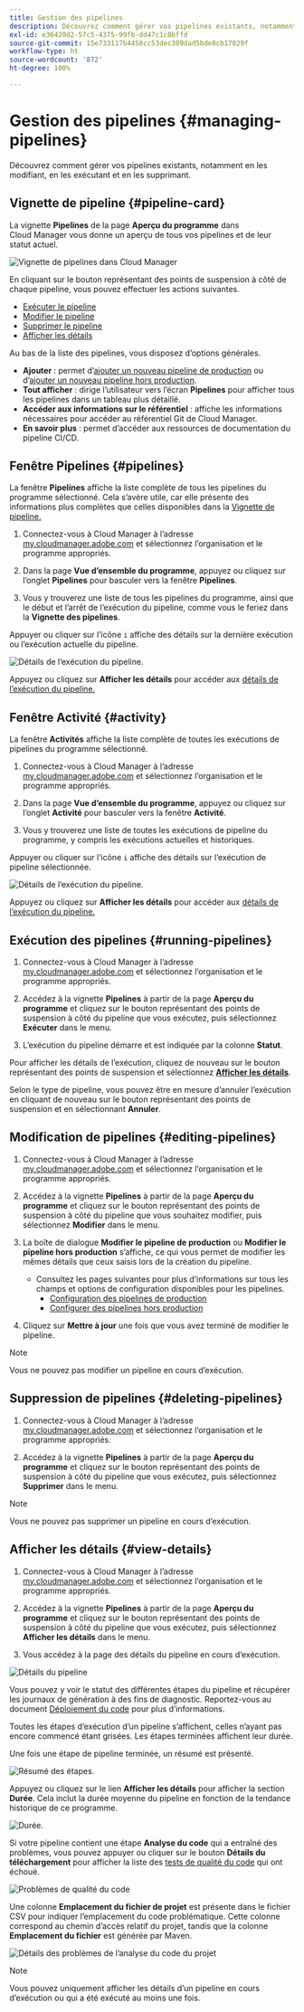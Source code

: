 ```yaml
---
title: Gestion des pipelines
description: Découvrez comment gérer vos pipelines existants, notamment en les modifiant, en les exécutant et en les supprimant.
exl-id: e36420d2-57c5-4375-99fb-dd47c1c8bffd
source-git-commit: 15e733117b4458cc53dec309dad5bde8cb17029f
workflow-type: ht
source-wordcount: '872'
ht-degree: 100%

---
```



# Gestion des pipelines {#managing-pipelines}

Découvrez comment gérer vos pipelines existants, notamment en les modifiant, en les exécutant et en les supprimant.

## Vignette de pipeline {#pipeline-card}

La vignette **Pipelines** de la page **Aperçu du programme** dans Cloud Manager vous donne un aperçu de tous vos pipelines et de leur statut actuel.

![Vignette de pipelines dans Cloud Manager](/help/assets/configure-pipelines/pipelines-card.png)

En cliquant sur le bouton représentant des points de suspension à côté de chaque pipeline, vous pouvez effectuer les actions suivantes.

* [Exécuter le pipeline](#running-pipelines)
* [Modifier le pipeline](#editing-pipelines)
* [Supprimer le pipeline](#deleting-pipelines)
* [Afficher les détails](#view-details)

Au bas de la liste des pipelines, vous disposez d’options générales.

* **Ajouter** : permet d’[ajouter un nouveau pipeline de production](/help/using/production-pipelines.md) ou d’[ajouter un nouveau pipeline hors production](/help/using/non-production-pipelines.md).
* **Tout afficher** : dirige l’utilisateur vers l’écran **Pipelines** pour afficher tous les pipelines dans un tableau plus détaillé.
* **Accéder aux informations sur le référentiel** : affiche les informations nécessaires pour accéder au référentiel Git de Cloud Manager.
* **En savoir plus** : permet d’accéder aux ressources de documentation du pipeline CI/CD.

## Fenêtre Pipelines {#pipelines}

La fenêtre **Pipelines** affiche la liste complète de tous les pipelines du programme sélectionné. Cela s’avère utile, car elle présente des informations plus complètes que celles disponibles dans la [Vignette de pipeline.](#pipeline-card)

1. Connectez-vous à Cloud Manager à l’adresse [my.cloudmanager.adobe.com](https://my.cloudmanager.adobe.com/) et sélectionnez l’organisation et le programme appropriés.

1. Dans la page **Vue d’ensemble du programme**, appuyez ou cliquez sur l’onglet **Pipelines** pour basculer vers la fenêtre **Pipelines**.

1. Vous y trouverez une liste de tous les pipelines du programme, ainsi que le début et l’arrêt de l’exécution du pipeline, comme vous le feriez dans la **Vignette des pipelines**.

Appuyer ou cliquer sur l’icône `i` affiche des détails sur la dernière exécution ou l’exécution actuelle du pipeline.

![Détails de l’exécution du pipeline.](/help/assets/configure-pipelines/pipeline-status.png)

Appuyez ou cliquez sur **Afficher les détails** pour accéder aux [détails de l’exécution du pipeline.](#view-details)

## Fenêtre Activité {#activity}

La fenêtre **Activités** affiche la liste complète de toutes les exécutions de pipelines du programme sélectionné.

1. Connectez-vous à Cloud Manager à l’adresse [my.cloudmanager.adobe.com](https://my.cloudmanager.adobe.com/) et sélectionnez l’organisation et le programme appropriés.

1. Dans la page **Vue d’ensemble du programme**, appuyez ou cliquez sur l’onglet **Activité** pour basculer vers la fenêtre **Activité**.

1. Vous y trouverez une liste de toutes les exécutions de pipeline du programme, y compris les exécutions actuelles et historiques.

Appuyer ou cliquer sur l’icône `i` affiche des détails sur l’exécution de pipeline sélectionnée.

![Détails de l’exécution du pipeline.](/help/assets/configure-pipelines/pipeline-activity.png)

Appuyez ou cliquez sur **Afficher les détails** pour accéder aux [détails de l’exécution du pipeline.](#view-details)

## Exécution des pipelines {#running-pipelines}

1. Connectez-vous à Cloud Manager à l’adresse [my.cloudmanager.adobe.com](https://my.cloudmanager.adobe.com/) et sélectionnez l’organisation et le programme appropriés.

1. Accédez à la vignette **Pipelines** à partir de la page **Aperçu du programme** et cliquez sur le bouton représentant des points de suspension à côté du pipeline que vous exécutez, puis sélectionnez **Exécuter** dans le menu.

1. L’exécution du pipeline démarre et est indiquée par la colonne **Statut**.

Pour afficher les détails de l’exécution, cliquez de nouveau sur le bouton représentant des points de suspension et sélectionnez **[Afficher les détails](#view-details)**.

Selon le type de pipeline, vous pouvez être en mesure d’annuler l’exécution en cliquant de nouveau sur le bouton représentant des points de suspension et en sélectionnant **Annuler**.

## Modification de pipelines {#editing-pipelines}

1. Connectez-vous à Cloud Manager à l’adresse [my.cloudmanager.adobe.com](https://my.cloudmanager.adobe.com/) et sélectionnez l’organisation et le programme appropriés.

1. Accédez à la vignette **Pipelines** à partir de la page **Aperçu du programme** et cliquez sur le bouton représentant des points de suspension à côté du pipeline que vous souhaitez modifier, puis sélectionnez **Modifier** dans le menu.

1. La boîte de dialogue **Modifier le pipeline de production** ou **Modifier le pipeline hors production** s’affiche, ce qui vous permet de modifier les mêmes détails que ceux saisis lors de la création du pipeline.

   * Consultez les pages suivantes pour plus d’informations sur tous les champs et options de configuration disponibles pour les pipelines.
      * [Configuration des pipelines de production](/help/using/production-pipelines.md)
      * [Configurer des pipelines hors production](/help/using/non-production-pipelines.md)

1. Cliquez sur **Mettre à jour** une fois que vous avez terminé de modifier le pipeline.

>[!NOTE]
>
>Vous ne pouvez pas modifier un pipeline en cours d’exécution.

## Suppression de pipelines {#deleting-pipelines}

1. Connectez-vous à Cloud Manager à l’adresse [my.cloudmanager.adobe.com](https://my.cloudmanager.adobe.com/) et sélectionnez l’organisation et le programme appropriés.

1. Accédez à la vignette **Pipelines** à partir de la page **Aperçu du programme** et cliquez sur le bouton représentant des points de suspension à côté du pipeline que vous exécutez, puis sélectionnez **Supprimer** dans le menu.

>[!NOTE]
>
>Vous ne pouvez pas supprimer un pipeline en cours d’exécution.

## Afficher les détails {#view-details}

1. Connectez-vous à Cloud Manager à l’adresse [my.cloudmanager.adobe.com](https://my.cloudmanager.adobe.com/) et sélectionnez l’organisation et le programme appropriés.

1. Accédez à la vignette **Pipelines** à partir de la page **Aperçu du programme** et cliquez sur le bouton représentant des points de suspension à côté du pipeline que vous exécutez, puis sélectionnez **Afficher les détails** dans le menu.

1. Vous accédez à la page des détails du pipeline en cours d’exécution.

![Détails du pipeline](/help/assets/configure-pipelines/pipeline-running-details.png)

Vous pouvez y voir le statut des différentes étapes du pipeline et récupérer les journaux de génération à des fins de diagnostic. Reportez-vous au document [Déploiement du code](/help/using/code-deployment.md) pour plus d’informations.

Toutes les étapes d’exécution d’un pipeline s’affichent, celles n’ayant pas encore commencé étant grisées. Les étapes terminées affichent leur durée.

Une fois une étape de pipeline terminée, un résumé est présenté.

![Résumé des étapes.](/help/assets/configure-pipelines/pipeline-step.png)

Appuyez ou cliquez sur le lien **Afficher les détails** pour afficher la section **Durée**. Cela inclut la durée moyenne du pipeline en fonction de la tendance historique de ce programme.

![Durée.](/help/assets/configure-pipelines/duration.png)

Si votre pipeline contient une étape **Analyse du code** qui a entraîné des problèmes, vous pouvez appuyer ou cliquer sur le bouton **Détails du téléchargement** pour afficher la liste des [tests de qualité du code](/help/using/code-quality-testing.md) qui ont échoué.

![Problèmes de qualité du code](assets/managing-pipelines-code-quality-issues.png)

Une colonne **Emplacement du fichier de projet** est présente dans le fichier CSV pour indiquer l’emplacement du code problématique. Cette colonne correspond au chemin d’accès relatif du projet, tandis que la colonne **Emplacement du fichier** est générée par Maven.

![Détails des problèmes de l’analyse du code du projet](assets/managing-pipelines-code-quality-details.png)


>[!NOTE]
>
>Vous pouvez uniquement afficher les détails d’un pipeline en cours d’exécution ou qui a été exécuté au moins une fois.
